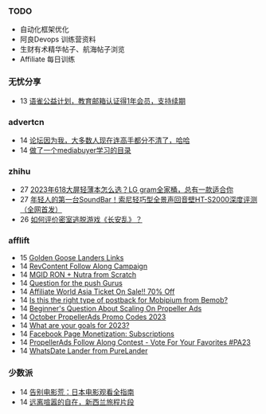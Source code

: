 ### TODO
-  自动化框架优化
-  阿良Devops 训练营资料
-  生财有术精华帖子、航海帖子浏览
-  Affiliate 每日训练

### 无忧分享
<!-- ruyo:START -->
-  13 [语雀公益计划，教育邮箱认证得1年会员，支持续期](https://51.ruyo.net/18497.html)<!-- ruyo:END -->

### advertcn
<!-- advertcn:START -->
-  14 [论坛因为我，大多数人现在连高手都分不清了，哈哈](https://www.advertcn.com/forum.php?mod=viewthread&tid=112501)
-  14 [做了一个mediabuyer学习的目录](https://www.advertcn.com/forum.php?mod=viewthread&tid=112500)<!-- advertcn:END -->

### zhihu
<!-- zhihu:START -->
-  27 [2023年618大屏轻薄本怎么选？LG gram全家桶，总有一款适合你](http://zhuanlan.zhihu.com/p/632641888?utm_campaign=rss&utm_medium=rss&utm_source=rss&utm_content=title)
-  27 [年轻人的第一台SoundBar！索尼轻巧型全景声回音壁HT-S2000深度评测（全网首发）](http://zhuanlan.zhihu.com/p/630990296?utm_campaign=rss&utm_medium=rss&utm_source=rss&utm_content=title)
-  26 [如何评价密室逃脱游戏《长安乱》？](http://www.zhihu.com/question/563950552/answer/3045961312?utm_campaign=rss&utm_medium=rss&utm_source=rss&utm_content=title)<!-- zhihu:END -->

### afflift
<!-- afflift:START -->
-  15 [Golden Goose Landers Links](https://afflift.com/f/threads/golden-goose-landers-links.11743/)
-  14 [RevContent Follow Along Campaign](https://afflift.com/f/threads/revcontent-follow-along-campaign.11760/)
-  14 [MGID RON + Nutra from Scratch](https://afflift.com/f/threads/mgid-ron-nutra-from-scratch.10949/)
-  14 [Question for the push Gurus](https://afflift.com/f/threads/question-for-the-push-gurus.11765/)
-  14 [Affiliate World Asia Ticket On Sale!! 70% Off](https://afflift.com/f/threads/affiliate-world-asia-ticket-on-sale-70-off.10000/)
-  14 [Is this the right type of postback for Mobipium from Bemob?](https://afflift.com/f/threads/is-this-the-right-type-of-postback-for-mobipium-from-bemob.11792/)
-  14 [Beginner&#39;s Question About Scaling On Propeller Ads](https://afflift.com/f/threads/beginners-question-about-scaling-on-propeller-ads.11763/)
-  14 [October PropellerAds Promo Codes 2023](https://afflift.com/f/threads/october-propellerads-promo-codes-2023.11767/)
-  14 [What are your goals for 2023?](https://afflift.com/f/threads/what-are-your-goals-for-2023.10077/)
-  14 [Facebook Page Monetization: Subscriptions](https://afflift.com/f/threads/facebook-page-monetization-subscriptions.11611/)
-  14 [PropellerAds Follow Along Contest - Vote For Your Favorites #PA23](https://afflift.com/f/threads/propellerads-follow-along-contest-vote-for-your-favorites-pa23.11724/)
-  14 [WhatsDate Lander from PureLander](https://afflift.com/f/threads/whatsdate-lander-from-purelander.7558/)<!-- afflift:END -->

### 少数派
<!-- sspai:START -->
-  14 [告别电影荒：日本电影观看全指南](https://sspai.com/post/83412)
-  14 [远离喧嚣的自在，新西兰旅程片段](https://sspai.com/post/83411)<!-- sspai:END -->
